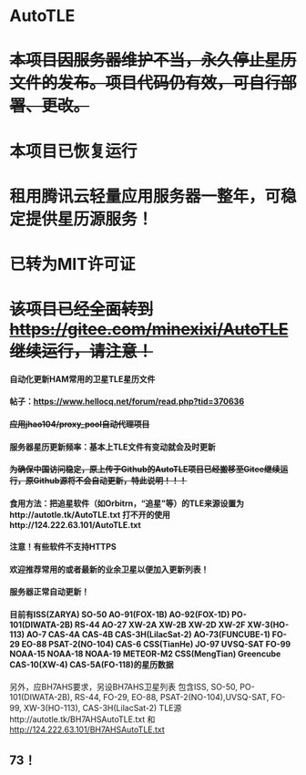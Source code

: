 # AutoTLE
# ~~本项目因服务器维护不当，永久停止星历文件的发布。项目代码仍有效，可自行部署、更改。~~
# 本项目已恢复运行
# 租用腾讯云轻量应用服务器一整年，可稳定提供星历源服务！
# 已转为MIT许可证

# ~~该项目已经全面转到 https://gitee.com/minexixi/AutoTLE 继续运行，请注意！~~
#### 自动化更新HAM常用的卫星TLE星历文件
#### 帖子：https://www.hellocq.net/forum/read.php?tid=370636
#### ~~应用jhao104/proxy_pool自动代理项目~~
#### 服务器星历更新频率：基本上TLE文件有变动就会及时更新
#### ~~为确保中国访问稳定，原上传于Github的AutoTLE项目已经搬移至Gitee继续运行，原Github源将不会自动更新，特此说明！！！~~
#### 食用方法：把追星软件（如Orbitrn，“追星”等）的TLE来源设置为http://autotle.tk/AutoTLE.txt 打不开的使用http://124.222.63.101/AutoTLE.txt
#### 注意！有些软件不支持HTTPS
#### 欢迎推荐常用的或者最新的业余卫星以便加入更新列表！
#### 服务器正常自动更新！
#### 目前有ISS(ZARYA) SO-50 AO-91(FOX-1B) AO-92(FOX-1D) PO-101(DIWATA-2B) RS-44 AO-27 XW-2A XW-2B XW-2D XW-2F XW-3(HO-113) AO-7 CAS-4A CAS-4B CAS-3H(LilacSat-2) AO-73(FUNCUBE-1) FO-29 EO-88 PSAT-2(NO-104) CAS-6 CSS(TianHe) JO-97 UVSQ-SAT FO-99 NOAA-15 NOAA-18 NOAA-19 METEOR-M2 CSS(MengTian) Greencube CAS-10(XW-4) CAS-5A(FO-118)的星历数据
另外，应BH7AHS要求，另设BH7AHS卫星列表
包含ISS, SO-50, PO-101(DIWATA-2B), RS-44, FO-29, EO-88, PSAT-2(NO-104),UVSQ-SAT, FO-99, XW-3(HO-113), CAS-3H(LilacSat-2)
TLE源http://autotle.tk/BH7AHSAutoTLE.txt 和 http://124.222.63.101/BH7AHSAutoTLE.txt
## 73！
